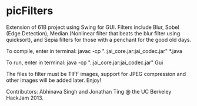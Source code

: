 picFilters
==========

Extension of 61B project using Swing for GUI. Filters include Blur, Sobel (Edge Detection), Median (Nonlinear filter that beats the blur filter using quicksort), and Sepia filters for those with a penchant for the good old days.

To compile, enter in terminal:
javac -cp ".:jai_core.jar:jai_codec.jar" *.java

To run, enter in terminal:
java -cp ".:jai_core.jar:jai_codec.jar" Gui

The files to filter must be TIFF images, support for JPEG compression and other images will be added later. Enjoy!

Contributors: Abhinava Singh and Jonathan Ting @ the UC Berkeley HackJam 2013. 
